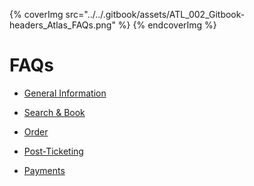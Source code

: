 
{% coverImg src="../../.gitbook/assets/ATL_002_Gitbook-headers_Atlas_FAQs.png" %}
{% endcoverImg %}



# FAQs

- [General Information](atlas-api-general-information.md)

- [Search & Book](atlas-api-api-search.md)

- [Order](atlas-order-api.md)

- [Post-Ticketing](atlas-api-post-ticketing.md)

- [Payments](atlas-api-payments.md)
